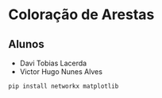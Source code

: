 # Coloração de Arestas 

## Alunos

* Davi Tobias Lacerda
* Victor Hugo Nunes Alves

```
pip install networkx matplotlib
```